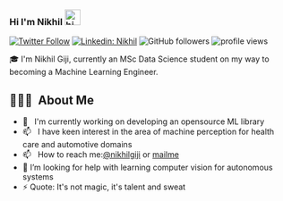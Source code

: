 ### Hi I'm Nikhil <img src="https://user-images.githubusercontent.com/1303154/88677602-1635ba80-d120-11ea-84d8-d263ba5fc3c0.gif" width="28px" alt="hi">

[![Twitter Follow](https://img.shields.io/twitter/follow/NikhilGiji?label=Follow)](https://twitter.com/intent/follow?screen_name=NikhilGiji)
[![Linkedin: Nikhil](https://img.shields.io/badge/-Nikhil-blue?style=flat-square&logo=Linkedin&logoColor=white&link=https://www.linkedin.com/in/nikhilfrancisgiji/)](https://www.linkedin.com/in/nikhilfrancisgiji/)
![GitHub followers](https://img.shields.io/github/followers/nikhilgiji?label=Follow&style=social)
<img alt = "profile views" src="https://komarev.com/ghpvc/?username=nikhilgiji&color=brightgreen">  

🎓 I'm Nikhil Giji, currently an MSc Data Science student on my way to becoming a Machine Learning Engineer.

## 👨🏻‍💻 &nbsp;About Me

- 🔭 &nbsp; I'm currently working on developing an opensource ML library
- 📫 &nbsp; I have keen interest in the area of machine perception for health care and automotive domains
- 📫 &nbsp; How to reach me:[@nikhilgiji](https://twitter.com/NikhilGiji) or <a rel="me" href="nikhilgiji3@gmail.com">mailme</a>
- 🤔 I’m looking for help with learning computer vision for autonomous systems
- ⚡ Quote: It's not magic, it's talent and sweat
